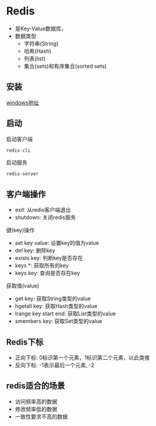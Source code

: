 # Redis

- 是Key-Value数据库，
- 数据类型
  - 字符串(String)
  - 哈希(Hash)
  - 列表(list)
  - 集合(sets)和有序集合(sorted sets)

## 安装

[windows地址](https://github.com/poradowski/redis/releases)
## 启动

启动客户端

```bash
redis-cli
```

启动服务

```bash
redis-server
```

## 客户端操作

- exit: 从redis客户端退出
- shutdown: 关闭redis服务

键(key)操作

- set key value: 设置key的值为value
- del key: 删除key
- exists key: 判断key是否存在
- keys *: 获取所有的key
- keys key: 查询是否存在key

获取值(value)

- get key: 获取String类型的value
- hgetall key: 获取Hash类型的value
- lrange key start end: 获取List类型的value
- smembers key: 获取Set类型的value

## Redis下标

- 正向下标: 0标识第一个元素，1标识第二个元素，以此类推
- 反向下标: -1表示最后一个元素, -2

## redis适合的场景

- 访问频率高的数据
- 修改频率低的数据
- 一致性要求不高的数据
